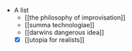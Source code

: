 - A list
  - [[the philosophy of improvisation]]
  - [[summa technologiae]]
  - [[darwins dangerous idea]]
  - [x] [[utopia for realists]]
